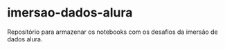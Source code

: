 # imersao-dados-alura
Repositório para armazenar os notebooks com os desafios da imersão de dados alura.

